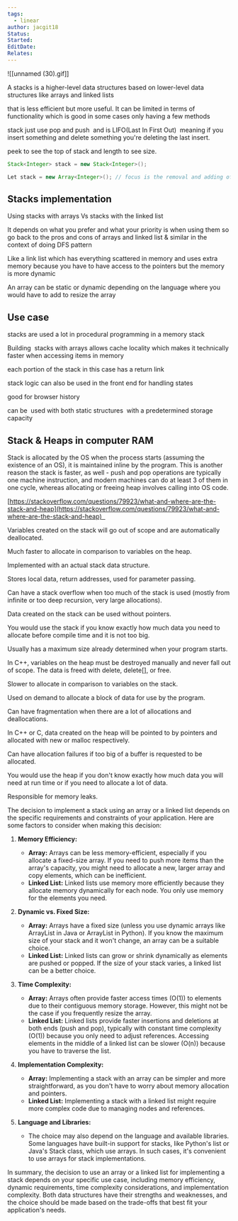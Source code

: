 ```yaml
---
tags:
  - linear
author: jacgit18
Status: 
Started: 
EditDate: 
Relates:
---
```

![[unnamed (30).gif]]

A stacks is a higher-level data structures based on lower-level data structures like arrays and linked lists  

that is less efficient but more useful. It can be limited in terms of functionality which is good in some cases only having a few methods 

stack just use pop and push  and is LIFO(Last In First Out)  meaning if you insert something and delete something you're deleting the last insert.  

peek to see the top of stack and length to see size. 

```Java
Stack<Integer> stack = new Stack<Integer>(); 

Let stack = new Array<Integer>(); // focus is the removal and adding of elements 

```
## Stacks implementation 

Using stacks with arrays Vs stacks with the linked list 

It depends on what you prefer and what your priority is when using them so go back to the pros and cons of arrays and linked list & similar in the context of doing DFS pattern 

Like a link list which has everything scattered in memory and uses extra memory because you have to have access to the pointers but the memory is more dynamic  

An array can be static or dynamic depending on the language where you would have to add to resize the array 

## Use case 

stacks are used a lot in procedural programming in a memory stack  

Building  stacks with arrays allows cache locality which makes it technically faster when accessing items in memory  

each portion of the stack in this case has a return link 

stack logic can also be used in the front end for handling states  

good for browser history 

can be  used with both static structures  with a predetermined storage capacity 

## Stack & Heaps in computer RAM  

Stack is allocated by the OS when the process starts (assuming the existence of an OS), it is maintained inline by the program. This is another reason the stack is faster, as well - push and pop operations are typically one machine instruction, and modern machines can do at least 3 of them in one cycle, whereas allocating or freeing heap involves calling into OS code. 

[https://stackoverflow.com/questions/79923/what-and-where-are-the-stack-and-heap](https://stackoverflow.com/questions/79923/what-and-where-are-the-stack-and-heap)  

Variables created on the stack will go out of scope and are automatically deallocated. 

Much faster to allocate in comparison to variables on the heap. 

Implemented with an actual stack data structure. 

Stores local data, return addresses, used for parameter passing. 

Can have a stack overflow when too much of the stack is used (mostly from infinite or too deep recursion, very large allocations). 

Data created on the stack can be used without pointers. 

You would use the stack if you know exactly how much data you need to allocate before compile time and it is not too big. 

Usually has a maximum size already determined when your program starts. 

In C++, variables on the heap must be destroyed manually and never fall out of scope. The data is freed with delete, delete[], or free. 

Slower to allocate in comparison to variables on the stack. 

Used on demand to allocate a block of data for use by the program. 

Can have fragmentation when there are a lot of allocations and deallocations. 

In C++ or C, data created on the heap will be pointed to by pointers and allocated with new or malloc respectively. 

Can have allocation failures if too big of a buffer is requested to be allocated. 

You would use the heap if you don't know exactly how much data you will need at run time or if you need to allocate a lot of data. 

Responsible for memory leaks.





The decision to implement a stack using an array or a linked list depends on the specific requirements and constraints of your application. Here are some factors to consider when making this decision:

1. **Memory Efficiency:**
   - **Array:** Arrays can be less memory-efficient, especially if you allocate a fixed-size array. If you need to push more items than the array's capacity, you might need to allocate a new, larger array and copy elements, which can be inefficient.
   - **Linked List:** Linked lists use memory more efficiently because they allocate memory dynamically for each node. You only use memory for the elements you need.

2. **Dynamic vs. Fixed Size:**
   - **Array:** Arrays have a fixed size (unless you use dynamic arrays like ArrayList in Java or ArrayList in Python). If you know the maximum size of your stack and it won't change, an array can be a suitable choice.
   - **Linked List:** Linked lists can grow or shrink dynamically as elements are pushed or popped. If the size of your stack varies, a linked list can be a better choice.

3. **Time Complexity:**
   - **Array:** Arrays often provide faster access times (O(1)) to elements due to their contiguous memory storage. However, this might not be the case if you frequently resize the array.
   - **Linked List:** Linked lists provide faster insertions and deletions at both ends (push and pop), typically with constant time complexity (O(1)) because you only need to adjust references. Accessing elements in the middle of a linked list can be slower (O(n)) because you have to traverse the list.

4. **Implementation Complexity:**
   - **Array:** Implementing a stack with an array can be simpler and more straightforward, as you don't have to worry about memory allocation and pointers.
   - **Linked List:** Implementing a stack with a linked list might require more complex code due to managing nodes and references.

5. **Language and Libraries:**
   - The choice may also depend on the language and available libraries. Some languages have built-in support for stacks, like Python's list or Java's Stack class, which use arrays. In such cases, it's convenient to use arrays for stack implementations.

In summary, the decision to use an array or a linked list for implementing a stack depends on your specific use case, including memory efficiency, dynamic requirements, time complexity considerations, and implementation complexity. Both data structures have their strengths and weaknesses, and the choice should be made based on the trade-offs that best fit your application's needs.